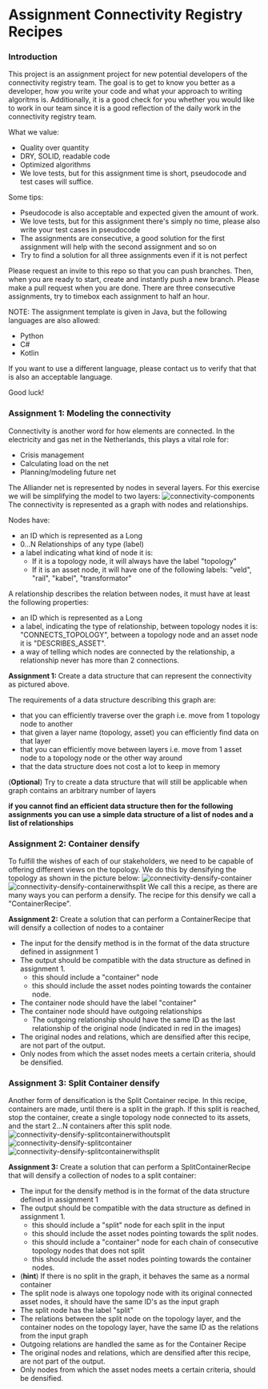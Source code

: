 # Assignment Connectivity Registry Recipes
### Introduction
This project is an assignment project for new potential developers of the connectivity registry team. 
The goal is to get to know you better as a developer, how you write your code and what your approach to writing algoritms is.
Additionally, it is a good check for you whether you would like to work in our team since it is a good reflection of the daily work in the connectivity registry team.

What we value:
* Quality over quantity
* DRY, SOLID, readable code
* Optimized algorithms
* We love tests, but for this assignment time is short, pseudocode and test cases will suffice.

Some tips:
* Pseudocode is also acceptable and expected given the amount of work.
* We love tests, but for this assignment there's simply no time, please also write your test cases in pseudocode
* The assignments are consecutive, a good solution for the first assignment will help with the second assignment and so on
* Try to find a solution for all three assignments even if it is not perfect

Please request an invite to this repo so that you can push branches. Then, when you are ready to start, create and instantly push a new branch.
Please make a pull request when you are done.
There are three consecutive assignments, try to timebox each assignment to half an hour.

NOTE: The assignment template is given in Java, but the following languages are also allowed:

* Python
* C#
* Kotlin

If you want to use a different language, please contact us to verify that that is also an acceptable language.


Good luck!

### Assignment 1: Modeling the connectivity
Connectivity is another word for how elements are connected. In the electricity and gas net in the Netherlands, this plays a vital role for:
* Crisis management
* Calculating load on the net
* Planning/modeling future net

The Alliander net is represented by nodes in several layers. For this exercise we will be simplifying the model to two layers:
![connectivity-components](1.png)
The connectivity is represented as a graph with nodes and relationships. 

Nodes have:
* an ID which is represented as a Long
* 0...N Relationships of any type (label)
* a label indicating what kind of node it is:  
  * If it is a topology node, it will always have the label "topology"
  * If it is an asset node, it will have one of the following labels: "veld", "rail", "kabel", "transformator"

A relationship describes the relation between nodes, it must have at least the following properties:
* an ID which is represented as a Long
* a label, indicating the type of relationship, between topology nodes it is: "CONNECTS_TOPOLOGY", between a topology node and an asset node it is "DESCRIBES_ASSET".
* a way of telling which nodes are connected by the relationship, a relationship never has more than 2 connections.

<strong>Assignment 1: </strong>
Create a data structure that can represent the connectivity as pictured above. 

The requirements of a data structure describing this graph are:
* that you can efficiently traverse over the graph i.e. move from 1 topology node to another
* that given a layer name (topology, asset) you can efficiently find data on that layer
* that you can efficiently move between layers i.e. move from 1 asset node to a topology node or the other way around
* that the data structure does not cost a lot to keep in memory

(<strong>Optional</strong>) Try to create a data structure that will still be applicable when graph contains an arbitrary number of layers

<strong>if you cannot find an efficient data structure then for the following assignments you can use a simple data structure of a list of nodes and a list of relationships</strong>

### Assignment 2: Container densify
To fulfill the wishes of each of our stakeholders, we need to be capable of offering different views on the topology. We do this by densifying the topology as shown in the picture below:
![connectivity-densify-container](5.png)
![connectivity-densify-containerwithsplit](6.png)
We call this a recipe, as there are many ways you can perform a densify. 
The recipe for this densify we call a "ContainerRecipe".

<strong>Assignment 2:</strong>
Create a solution that can perform a ContainerRecipe that will densify a collection of nodes to a container
* The input for the densify method is in the format of the data structure defined in assignment 1
* The output should be compatible with the data structure as defined in assignment 1.
  * this should include a "container" node
  * this should include the asset nodes pointing towards the container node.
* The container node should have the label "container"
* The container node should have outgoing relationships
  * The outgoing relationship should have the same ID as the last relationship of the original node (indicated in red in the images)
* The original nodes and relations, which are densified after this recipe, are not part of the output.
* Only nodes from which the asset nodes meets a certain criteria, should be densified.

### Assignment 3: Split Container densify  
Another form of densification is the Split Container recipe. In this recipe, containers are made, until there is a split in the graph. 
If this split is reached, stop the container, create a single topology node connected to its assets, and the start 2...N containers after this split node.
![connectivity-densify-splitcontainerwithoutsplit](5.png)
![connectivity-densify-splitcontainer](9.png)
![connectivity-densify-splitcontainerwithsplit](10.png)

<strong>Assignment 3:</strong>
Create a solution that can perform a SplitContainerRecipe that will densify a collection of nodes to a split container:
* The input for the densify method is in the format of the data structure defined in assignment 1
* The output should be compatible with the data structure as defined in assignment 1.
  * this should include a "split" node for each split in the input
  * this should include the asset nodes pointing towards the split nodes.
  * this should include a "container" node for each chain of consecutive topology nodes that does not split
  * this should include the asset nodes pointing towards the container nodes.
* (<strong>hint</strong>) If there is no split in the graph, it behaves the same as a normal container
* The split node is always one topology node with its original connected asset nodes, it should have the same ID's as the input graph
* The split node has the label "split"  
* The relations between the split node on the topology layer, and the container nodes on the topology layer, have the same ID as the relations from the input graph
* Outgoing relations are handled the same as for the Container Recipe
* The original nodes and relations, which are densified after this recipe, are not part of the output.
* Only nodes from which the asset nodes meets a certain criteria, should be densified.
